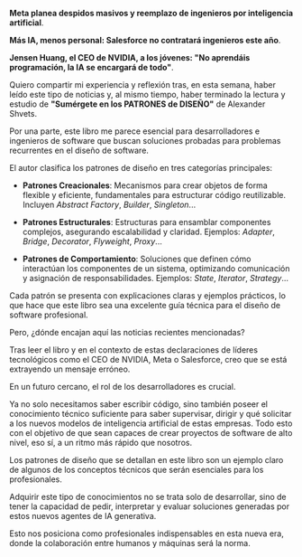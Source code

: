 **Meta planea despidos masivos y reemplazo de ingenieros por inteligencia artificial**. [](https://larepublica.es/2025/01/14/meta-planea-despidos-masivos-y-reemplazo-de-ingenieros-por-inteligencia-artificial/)



**Más IA, menos personal: Salesforce no contratará ingenieros este año**. [](https://www.itnow.connectab2b.com/post/mas-ia-menos-personal-salesforce-no-contratara-ingenieros-este-ano)



**Jensen Huang, el CEO de NVIDIA, a los jóvenes: "No aprendáis programación, la IA se encargará de todo"**. [](https://computerhoy.20minutos.es/tecnologia/ceo-nvidia-jovenes-no-aprendais-programacion-1367669)



Quiero compartir mi experiencia y reflexión tras, en esta semana, haber leído este tipo de noticias y, al mismo tiempo, haber terminado la lectura y estudio de **"Sumérgete en los PATRONES de DISEÑO"** de Alexander Shvets.



Por una parte, este libro me parece esencial para desarrolladores e ingenieros de software que buscan soluciones probadas para problemas recurrentes en el diseño de software.

El autor clasifica los patrones de diseño en tres categorías principales:



- **Patrones Creacionales**: Mecanismos para crear objetos de forma flexible y eficiente, fundamentales para estructurar código reutilizable. Incluyen *Abstract Factory*, *Builder*, *Singleton*...



- **Patrones Estructurales**: Estructuras para ensamblar componentes complejos, asegurando escalabilidad y claridad. Ejemplos: *Adapter*, *Bridge*, *Decorator*, *Flyweight*, *Proxy*...



- **Patrones de Comportamiento**: Soluciones que definen cómo interactúan los componentes de un sistema, optimizando comunicación y asignación de responsabilidades. Ejemplos: *State*, *Iterator*, *Strategy*...



Cada patrón se presenta con explicaciones claras y ejemplos prácticos, lo que hace que este libro sea una excelente guía técnica para el diseño de software profesional.



Pero, ¿dónde encajan aquí las noticias recientes mencionadas?



Tras leer el libro y en el contexto de estas declaraciones de líderes tecnológicos como el CEO de NVIDIA, Meta o Salesforce, creo que se está extrayendo un mensaje erróneo.



En un futuro cercano, el rol de los desarrolladores es crucial.



Ya no solo necesitamos saber escribir código, sino también poseer el conocimiento técnico suficiente para saber supervisar, dirigir y qué solicitar a los nuevos modelos de inteligencia artificial de estas empresas. Todo esto con el objetivo de que sean capaces de crear proyectos de software de alto nivel, eso sí, a un ritmo más rápido que nosotros.



Los patrones de diseño que se detallan en este libro son un ejemplo claro de algunos de los conceptos técnicos que serán esenciales para los profesionales.



Adquirir este tipo de conocimientos no se trata solo de desarrollar, sino de tener la capacidad de pedir, interpretar y evaluar soluciones generadas por estos nuevos agentes de IA generativa.



Esto nos posiciona como profesionales indispensables en esta nueva era, donde la colaboración entre humanos y máquinas será la norma. 
